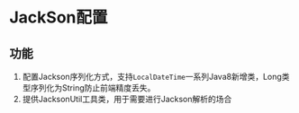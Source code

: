 # JackSon配置

## 功能
1. 配置Jackson序列化方式，支持`LocalDateTime`一系列Java8新增类，Long类型序列化为String防止前端精度丢失。
2. 提供JacksonUtil工具类，用于需要进行Jackson解析的场合